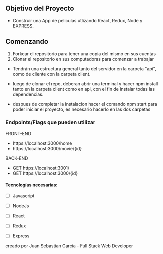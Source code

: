 ## Objetivo del Proyecto

- Construir una App de peliculas utlizando React, Redux, Node y EXPRESS.


## Comenzando

 1. Forkear el repositorio para tener una copia del mismo en sus cuentas
 2. Clonar el repositorio en sus computadoras para comenzar a trabajar

- Tendrán una estructura general tanto del servidor en la carpeta "api", como de cliente con la carpeta client.

- luego de clonar el repo, deberan abrir una terminal y hacer npm install tanto en la carpeta client como en api, con el fin de instalar todas las dependencias.

- despues de completar la instalacion hacer el comando npm start
  para poder iniciar el proyecto, es necesario hacerlo en las dos carpetas



### Endpoints/Flags que pueden utilizar

FRONT-END
  - https://localhost:3000/home
  - https://localhost:3000/movie/{id}

BACK-END
  - GET https://localhost:3001/
  - GET https://localhost:3000/{id}



#### Tecnologías necesarias:
- [ ] Javascript
- [ ] NodeJs
- [ ] React
- [ ] Redux
- [ ] Express


creado por Juan Sebastian Garcia - Full Stack Web Developer
